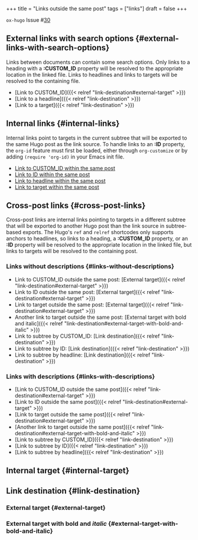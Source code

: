 +++
title = "Links outside the same post"
tags = ["links"]
draft = false
+++

`ox-hugo` Issue #[30](https://github.com/kaushalmodi/ox-hugo/issues/30)


## External links with search options {#external-links-with-search-options}

Links between documents can contain some search options. Only links
to a heading with a **:CUSTOM\_ID** property will be resolved to the
appropriate location in the linked file. Links to headlines and
links to targets will be resolved to the containing file.

-   [Link to CUSTOM\_ID]({{< relref "link-destination#external-target" >}})
-   [Link to a headline]({{< relref "link-destination" >}})
-   [Link to a target]({{< relref "link-destination" >}})


## Internal links {#internal-links}

Internal links point to targets in the current subtree that will be
exported to the same Hugo post as the link source. To handle links to
an **:ID** property, the `org-id` feature must first be loaded, either
through `org-customize` or by adding `(require 'org-id)` in your Emacs
init file.

-   [Link to CUSTOM\_ID within the same post](#internal-target)
-   [Link to ID within the same post](#internal-target)
-   [Link to headline within the same post](#internal-target)
-   [Link to target within the same post](#org5518ced)


## Cross-post links {#cross-post-links}

Cross-post links are internal links pointing to targets in a different
subtree that will be exported to another Hugo post than the link
source in subtree-based exports. The Hugo's `ref` and `relref`
shortcodes only supports anchors to headlines, so links to a heading,
a **:CUSTOM\_ID** property, or an **:ID** property will be resolved to the
appropriate location in the linked file, but links to targets will be
resolved to the containing post.


### Links without descriptions {#links-without-descriptions}

-   Link to CUSTOM\_ID outside the same post: [External target]({{< relref "link-destination#external-target" >}})
-   Link to ID outside the same post: [External target]({{< relref "link-destination#external-target" >}})
-   Link to target outside the same post: [External target]({{< relref "link-destination#external-target" >}})
-   Another link to target outside the same post: [External target with bold and italic]({{< relref "link-destination#external-target-with-bold-and-italic" >}})
-   Link to subtree by CUSTOM\_ID: [Link destination]({{< relref "link-destination" >}})
-   Link to subtree by ID: [Link destination]({{< relref "link-destination" >}})
-   Link to subtree by headline: [Link destination]({{< relref "link-destination" >}})


### Links with descriptions {#links-with-descriptions}

-   [Link to CUSTOM\_ID outside the same post]({{< relref "link-destination#external-target" >}})
-   [Link to ID outside the same post]({{< relref "link-destination#external-target" >}})
-   [Link to target outside the same post]({{< relref "link-destination#external-target" >}})
-   [Another link to target outside the same post]({{< relref "link-destination#external-target-with-bold-and-italic" >}})
-   [Link to subtree by CUSTOM\_ID]({{< relref "link-destination" >}})
-   [Link to subtree by ID]({{< relref "link-destination" >}})
-   [Link to subtree by headline]({{< relref "link-destination" >}})


## Internal target {#internal-target}

<a id="org5518ced"></a>


## Link destination {#link-destination}


### External target {#external-target}

<a id="org1b9b4fd"></a>


### External target with **bold** and _italic_ {#external-target-with-bold-and-italic}
